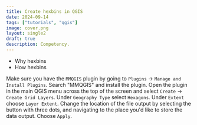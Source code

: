 ```yaml
---
title: Create hexbins in QGIS
date: 2024-09-14
tags: ["tutorials", "qgis"]
image: cover.png
layout: single2
draft: true
description: Competency.
---
```


- Why hexbins
- How hexbins

Make sure you have the `MMQGIS` plugin by going to `Plugins` → `Manage and Install Plugins`.
Search "MMQGIS" and install the plugin.
Open the plugin in the main QGIS menu across the top of the screen and select `Create` → `Create Grid Layers`. 
Under `Geography Type` select `Hexagons`. 
Under `Extent` choose `Layer Extent`.
Change the location of the file output by selecting the button with three dots, and navigating to the place you'd like to store the data output.
Choose `Apply`.